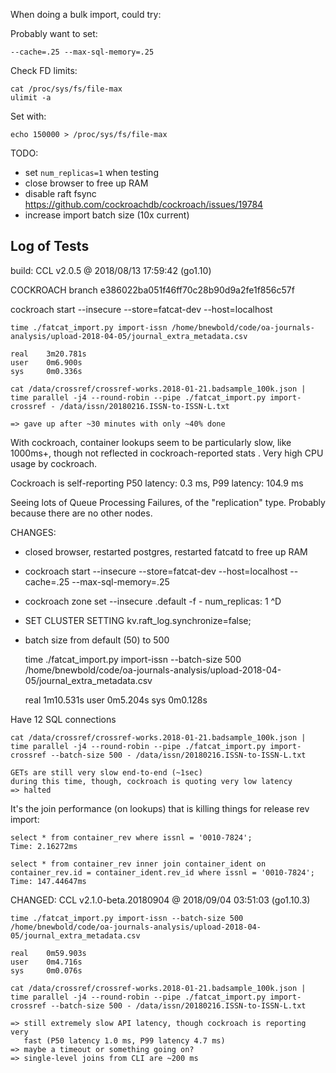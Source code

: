
When doing a bulk import, could try:


Probably want to set:

    --cache=.25 --max-sql-memory=.25

Check FD limits:

    cat /proc/sys/fs/file-max
    ulimit -a

Set with:

    echo 150000 > /proc/sys/fs/file-max

TODO:
- set `num_replicas=1` when testing
- close browser to free up RAM
- disable raft fsync
    https://github.com/cockroachdb/cockroach/issues/19784
- increase import batch size (10x current)

## Log of Tests

build: CCL v2.0.5 @ 2018/08/13 17:59:42 (go1.10)

COCKROACH branch e386022ba051f46ff70c28b90d9a2fe1f856c57f

cockroach start --insecure --store=fatcat-dev --host=localhost

    time ./fatcat_import.py import-issn /home/bnewbold/code/oa-journals-analysis/upload-2018-04-05/journal_extra_metadata.csv

    real    3m20.781s
    user    0m6.900s
    sys     0m0.336s

    cat /data/crossref/crossref-works.2018-01-21.badsample_100k.json | time parallel -j4 --round-robin --pipe ./fatcat_import.py import-crossref - /data/issn/20180216.ISSN-to-ISSN-L.txt

    => gave up after ~30 minutes with only ~40% done

With cockroach, container lookups seem to be particularly slow, like 1000ms+,
though not reflected in cockroach-reported stats . Very high CPU usage by
cockroach.

Cockroach is self-reporting P50 latency: 0.3 ms, P99 latency: 104.9 ms

Seeing lots of Queue Processing Failures, of the "replication" type. Probably because there are no other nodes.

CHANGES:
- closed browser, restarted postgres, restarted fatcatd to free up RAM
- cockroach start --insecure --store=fatcat-dev --host=localhost --cache=.25 --max-sql-memory=.25
- cockroach zone set --insecure .default -f -
    num_replicas: 1
    ^D
- SET CLUSTER SETTING kv.raft_log.synchronize=false;
- batch size from default (50) to 500

    time ./fatcat_import.py import-issn --batch-size 500 /home/bnewbold/code/oa-journals-analysis/upload-2018-04-05/journal_extra_metadata.csv

    real    1m10.531s
    user    0m5.204s
    sys     0m0.128s

Have 12 SQL connections

    cat /data/crossref/crossref-works.2018-01-21.badsample_100k.json | time parallel -j4 --round-robin --pipe ./fatcat_import.py import-crossref --batch-size 500 - /data/issn/20180216.ISSN-to-ISSN-L.txt

    GETs are still very slow end-to-end (~1sec)
    during this time, though, cockroach is quoting very low latency
    => halted

It's the join performance (on lookups) that is killing things for release rev import:

    select * from container_rev where issnl = '0010-7824';
    Time: 2.16272ms

    select * from container_rev inner join container_ident on container_rev.id = container_ident.rev_id where issnl = '0010-7824';
    Time: 147.44647ms

CHANGED: CCL v2.1.0-beta.20180904 @ 2018/09/04 03:51:03 (go1.10.3)

    time ./fatcat_import.py import-issn --batch-size 500 /home/bnewbold/code/oa-journals-analysis/upload-2018-04-05/journal_extra_metadata.csv

    real    0m59.903s
    user    0m4.716s
    sys     0m0.076s

    cat /data/crossref/crossref-works.2018-01-21.badsample_100k.json | time parallel -j4 --round-robin --pipe ./fatcat_import.py import-crossref --batch-size 500 - /data/issn/20180216.ISSN-to-ISSN-L.txt

    => still extremely slow API latency, though cockroach is reporting very
       fast (P50 latency 1.0 ms, P99 latency 4.7 ms)
    => maybe a timeout or something going on?
    => single-level joins from CLI are ~200 ms

